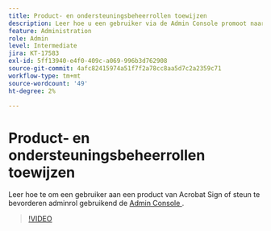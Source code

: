```yaml
---
title: Product- en ondersteuningsbeheerrollen toewijzen
description: Leer hoe u een gebruiker via de Admin Console promoot naar een Acrobat Sign-product of de beheerdersrol ondersteunt
feature: Administration
role: Admin
level: Intermediate
jira: KT-17583
exl-id: 5ff13940-e4f0-409c-a069-996b3d762908
source-git-commit: 4afc82415974a51f7f2a78cc8aa5d7c2a2359c71
workflow-type: tm+mt
source-wordcount: '49'
ht-degree: 2%

---
```


# Product- en ondersteuningsbeheerrollen toewijzen

Leer hoe te om een gebruiker aan een product van Acrobat Sign of steun te bevorderen adminrol gebruikend de [ Admin Console ](https://adminconsole.adobe.com/).

>[!VIDEO](https://video.tv.adobe.com/v/3453157?quality=12&learn=on&hidetitle=true)
